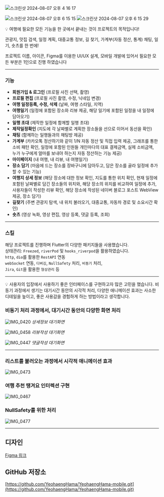 ![스크린샷 2024-08-07 오후 4 16 17](https://github.com/user-attachments/assets/b4a226b4-66db-4e1a-8771-5034f827ff7f)

![스크린샷 2024-08-07 오후 6 15 15](https://github.com/user-attachments/assets/bf325cca-6cb0-48dc-8b41-6f97801b28fb)
![스크린샷 2024-08-07 오후 6 15 29](https://github.com/user-attachments/assets/059b9aa3-029c-478b-ab2a-af52c5ba83de)


💡 여행에 필요한 모든 기능을 한 곳에서 끝내는 것이 프로젝트의 목적입니다!

관광지, 맛집 검색, 일정 계획, 대중교통 정보, 길 찾기, 가계부(자동 정산, 통계) 채팅, 일기, 숏츠를 한 번에!             

프로젝트 이름, 아이콘, Figma를 이용한 UI/UX 설계, 모바일 개발에 있어서 필요한 모든 부분은 1인으로 진행 하였습니다

---

### 기능

- **회원가입 & 로그인** (프로필 사진 선택, 촬영)
- **프로필 편집** (프로필 사진 촬영, 수정, 닉네임 변경)
- **여행 일정등록, 수정, 삭제** (날짜, 여행 스타일, 지역)
- **여행일기** (일정에 포함된 장소와 리뷰 제공, 해당 일기에 포함된 일정을 내 일정에 담아오기)
- **일행 초대** (제작한 일정에 함께할 일행 초대)
- **제작일정확인** (지도에 각 날짜별로 계획한 장소들을 선으로 이어서 동선을 확인)
- **채팅** (함께하는 일행들과의 채팅방 제공)
- **가계부** (카카오톡 정산하기와 같이 1/N 자동 정산 및 직접 입력 제공, 그래프를 통한 소비 패턴 확인, 일정에 포함된 인원들 개인마다의 대표 결제금액, 실제 소비금액, 누가 누구에게 얼마를 보내야 하는지 자동 정산하는 기능 제공)
- **마이페이지** (내 여행, 내 리뷰, 내 여행일기)
- **장소 담기** (마음에 드는 장소를 장바구니에 담아두고, 담은 장소를 골라 일정에 추가할 수 있는 기능)
- **여행지 상세 정보** (해당 장소에 대한 정보 확인, 지도를 통한 위치 확인, 현재 일정에 포함된 날짜별로 담긴 장소들의 위치와, 해당 장소의 위치를 비교하여 일정에 추가, 사용자들이 작성한 리뷰 확인, 해당 장소에 작성된 네이버 블로그 포스트 WebView 제공, 장소 담기)
- **길찾기** (주변 관광지 탐색, 내 위치 불러오기, 대중교통, 자동차 경로 및 소요시간 확인)
- **숏츠** (영상 녹화, 영상 편집, 영상 등록, 댓글 등록, 조회)

---

### 스킬

해당 프로젝트를 진행하며 Flutter의 다양한 패키지들을 사용했습니다.  
상태관리: `Freezed`, `riverPod` 및 `hooks_riverpod`을 활용하였습니다.  
`http`, `dio`를 활용한 `RestAPI` 연동  
`webSocket` 연동, `디버깅`, `NullSafety` 처리, `비동기` 처리,  
`Jira`, `Git`을 활용한 `형상관리` 등

---

<aside>
💡 사용자의 입장에서 사용하기 좋은 인터페이스를 구현하고자 많은 고민을 했습니다.
비동기 과정에서 생기는 대기시간 동안의 시각적 처리, 다양한 애니메이션 효과는 사소한 디테일을 높이고, 좋은 사용감을 경험하게 하는 방법이라고 생각합니다.
</aside>

### 비동기 처리 과정에서, 대기시간 동안의 다양한 화면 처리

![IMG_0420](https://github.com/user-attachments/assets/fe2bd207-7a3c-4440-8823-d9a729dca184)
*상세정보 대기화면*

![IMG_0458](https://github.com/user-attachments/assets/66a3d4d9-fae1-4b10-993d-6203bd8e574b)
*리뷰작성 대기화면*

![IMG_0447](https://github.com/user-attachments/assets/afa7c484-e560-4a12-b76c-253952d7f5e5)
*댓글작성 대기화면*


---

### 리스트를 불러오는 과정에서 시각적 애니메이션 효과

![IMG_0473](https://github.com/user-attachments/assets/0b8af46d-27fd-4462-91ee-d940a4452392)


### 여행 추천 땡겨요 인터렉션 구현
![IMG_0467](https://github.com/user-attachments/assets/60d2d476-d7c5-4d46-a8bb-92712c3fe1d5)



### NullSafety를 위한 처리
![IMG_0477](https://github.com/user-attachments/assets/0cce52d9-bbd6-4454-8798-2dc3aa4f44b3)


---

## 디자인

[Figma 링크](https://www.figma.com/design/efTiVZ8KN8RfDMgjbmChBm/Real-Estate-App-Onboarding-Screens-(Community)?node-id=8-113&t=pVIs5tVRyP9p9wDV-1)

## GitHub 저장소

[https://github.com/YeohaengHama/YeohaengHama-mobile.git](https://github.com/YeohaengHama/YeohaengHama-mobile.git)
